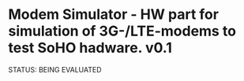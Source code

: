 # Modem Simulator - HW part for simulation of 3G-/LTE-modems to test SoHO hadware. v0.1

STATUS: BEING EVALUATED
